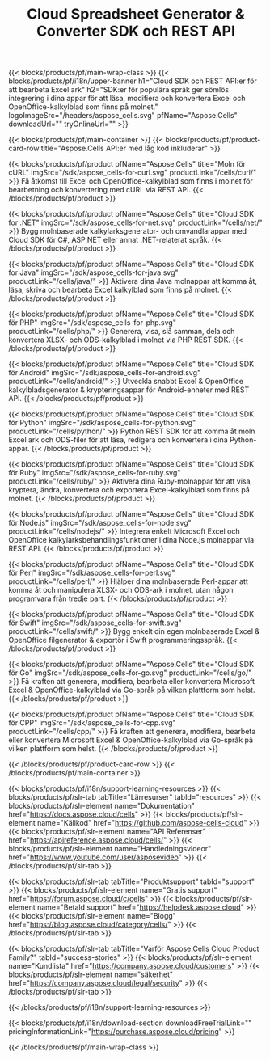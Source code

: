﻿---
title:  Cloud Spreadsheet Generator & Converter SDK och REST API
description: " SDK:er för populära språk ger sömlös integrering i dina appar för att läsa, modifiera och konvertera Excel och OpenOffice-kalkylblad som finns i molnet"
weight: 10
url: /sv/family
---
{{< blocks/products/pf/main-wrap-class >}}
{{< blocks/products/pf/i18n/upper-banner h1="Cloud SDK och REST API:er för att bearbeta Excel ark" h2="SDK:er för populära språk ger sömlös integrering i dina appar för att läsa, modifiera och konvertera Excel och OpenOffice-kalkylblad som finns på molnet." logoImageSrc="/headers/aspose_cells.svg" pfName="Aspose.Cells" downloadUrl="" tryOnlineUrl="" >}}

{{< blocks/products/pf/main-container >}}
{{< blocks/products/pf/product-card-row title="Aspose.Cells API:er med låg kod inkluderar" >}}

{{< blocks/products/pf/product pfName="Aspose.Cells" title="Moln för cURL" imgSrc="/sdk/aspose_cells-for-curl.svg" productLink="/cells/curl/" >}}
Få åtkomst till Excel och OpenOffice-kalkylblad som finns i molnet för bearbetning och konvertering med cURL via REST API.
{{< /blocks/products/pf/product >}}

{{< blocks/products/pf/product pfName="Aspose.Cells" title="Cloud SDK for .NET" imgSrc="/sdk/aspose_cells-for-net.svg" productLink="/cells/net/" >}}
Bygg molnbaserade kalkylarksgenerator- och omvandlarappar med Cloud SDK för C#, ASP.NET eller annat .NET-relaterat språk.
{{< /blocks/products/pf/product >}}

{{< blocks/products/pf/product pfName="Aspose.Cells" title="Cloud SDK for Java" imgSrc="/sdk/aspose_cells-for-java.svg" productLink="/cells/java/" >}}
Aktivera dina Java molnappar att komma åt, läsa, skriva och bearbeta Excel kalkylblad som finns på molnet.
{{< /blocks/products/pf/product >}}

{{< blocks/products/pf/product pfName="Aspose.Cells" title="Cloud SDK för PHP" imgSrc="/sdk/aspose_cells-for-php.svg" productLink="/cells/php/" >}}
Generera, visa, slå samman, dela och konvertera XLSX- och ODS-kalkylblad i molnet via PHP REST SDK.
{{< /blocks/products/pf/product >}}

{{< blocks/products/pf/product pfName="Aspose.Cells" title="Cloud SDK för Android" imgSrc="/sdk/aspose_cells-for-android.svg" productLink="/cells/android/" >}}
Utveckla snabbt Excel & OpenOffice kalkylbladsgenerator & krypteringsappar för Android-enheter med REST API.
{{< /blocks/products/pf/product >}}

{{< blocks/products/pf/product pfName="Aspose.Cells" title="Cloud SDK för Python" imgSrc="/sdk/aspose_cells-for-python.svg" productLink="/cells/python/" >}}
Python REST SDK för att komma åt moln Excel ark och ODS-filer för att läsa, redigera och konvertera i dina Python-appar.
{{< /blocks/products/pf/product >}}

{{< blocks/products/pf/product pfName="Aspose.Cells" title="Cloud SDK för Ruby" imgSrc="/sdk/aspose_cells-for-ruby.svg" productLink="/cells/ruby/" >}}
Aktivera dina Ruby-molnappar för att visa, kryptera, ändra, konvertera och exportera Excel-kalkylblad som finns på molnet.
{{< /blocks/products/pf/product >}}

{{< blocks/products/pf/product pfName="Aspose.Cells" title="Cloud SDK för Node.js" imgSrc="/sdk/aspose_cells-for-node.svg" productLink="/cells/nodejs/" >}}
Integrera enkelt Microsoft Excel och OpenOffice kalkylarksbehandlingsfunktioner i dina Node.js molnappar via REST API.
{{< /blocks/products/pf/product >}}

{{< blocks/products/pf/product pfName="Aspose.Cells" title="Cloud SDK för Perl" imgSrc="/sdk/aspose_cells-for-perl.svg" productLink="/cells/perl/" >}}
Hjälper dina molnbaserade Perl-appar att komma åt och manipulera XLSX- och ODS-ark i molnet, utan någon programvara från tredje part.
{{< /blocks/products/pf/product >}}

{{< blocks/products/pf/product pfName="Aspose.Cells" title="Cloud SDK för Swift" imgSrc="/sdk/aspose_cells-for-swift.svg" productLink="/cells/swift/" >}}
Bygg enkelt din egen molnbaserade Excel & OpenOffice filgenerator & exportör i Swift programmeringsspråk.
{{< /blocks/products/pf/product >}}

{{< blocks/products/pf/product pfName="Aspose.Cells" title="Cloud SDK för Go" imgSrc="/sdk/aspose_cells-for-go.svg" productLink="/cells/go/" >}}
Få kraften att generera, modifiera, bearbeta eller konvertera Microsoft Excel & OpenOffice-kalkylblad via Go-språk på vilken plattform som helst.
{{< /blocks/products/pf/product >}}

{{< blocks/products/pf/product pfName="Aspose.Cells" title="Cloud SDK för CPP" imgSrc="/sdk/aspose_cells-for-cpp.svg" productLink="/cells/cpp/" >}}
Få kraften att generera, modifiera, bearbeta eller konvertera Microsoft Excel & OpenOffice-kalkylblad via Go-språk på vilken plattform som helst.
{{< /blocks/products/pf/product >}}

{{< /blocks/products/pf/product-card-row >}}
{{< /blocks/products/pf/main-container >}}

{{< blocks/products/pf/i18n/support-learning-resources >}}
{{< blocks/products/pf/slr-tab tabTitle="Lärresurser" tabId="resources" >}}
{{< blocks/products/pf/slr-element name="Dokumentation" href="https://docs.aspose.cloud/cells" >}}
{{< blocks/products/pf/slr-element name="Källkod" href="https://github.com/aspose-cells-cloud" >}}
{{< blocks/products/pf/slr-element name="API Referenser" href="https://apireference.aspose.cloud/cells/" >}}
{{< blocks/products/pf/slr-element name="Handledningsvideor" href="https://www.youtube.com/user/asposevideo" >}}
{{< /blocks/products/pf/slr-tab >}}

{{< blocks/products/pf/slr-tab tabTitle="Produktsupport" tabId="support" >}}
{{< blocks/products/pf/slr-element name="Gratis support" href="https://forum.aspose.cloud/c/cells" >}}
{{< blocks/products/pf/slr-element name="Betald support" href="https://helpdesk.aspose.cloud" >}}
{{< blocks/products/pf/slr-element name="Blogg" href="https://blog.aspose.cloud/category/cells/" >}}
{{< /blocks/products/pf/slr-tab >}}

{{< blocks/products/pf/slr-tab tabTitle="Varför Aspose.Cells Cloud Product Family?" tabId="success-stories" >}}
{{< blocks/products/pf/slr-element name="Kundlista" href="https://company.aspose.cloud/customers" >}}
{{< blocks/products/pf/slr-element name="säkerhet" href="https://company.aspose.cloud/legal/security" >}}
{{< /blocks/products/pf/slr-tab >}}

{{< /blocks/products/pf/i18n/support-learning-resources >}}

{{< blocks/products/pf/i18n/download-section downloadFreeTrialLink="" pricingInformationLink="https://purchase.aspose.cloud/pricing" >}}

{{< /blocks/products/pf/main-wrap-class >}}

